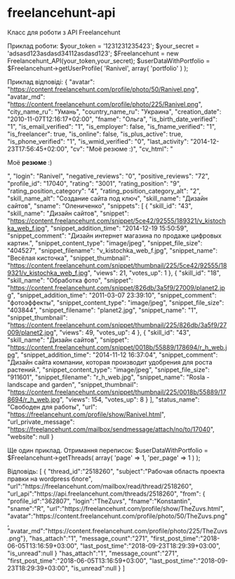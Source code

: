 # freelancehunt-api
Класс для роботи з API Freelancehunt

Приклад роботи:
$your_token = '1231231235423';
$your_secret = 'adsasd123asdasd34112asdasd123';
$Freelancehunt = new Freelancehunt_API(your_token,your_secret);
$userDataWithPortfolio = $Freelancehunt->getUserProfile( 'Ranivel', array( 'portfolio' ) );

Приклад відповіді:
{
    "avatar": "https://content.freelancehunt.com/profile/photo/50/Ranivel.png",
    "avatar_md": "https://content.freelancehunt.com/profile/photo/225/Ranivel.png",
    "city_name_ru": "Умань",
    "country_name_ru": "Украина",
    "creation_date": "2010-11-07T12:16:17+02:00",
    "fname": "Ольга",
    "is_birth_date_verified": "1",
    "is_email_verified": "1",
    "is_employer": false,
    "is_fname_verified": "1",
    "is_freelancer": true,
    "is_online": false,
    "is_plus_active": true,
    "is_phone_verified": "1",
    "is_wmid_verified": "0",
    "last_activity": "2014-12-23T17:56:45+02:00",
    "cv": "Моё резюме :)",
    "cv_html": "<p>Моё <b>резюме </b>:)</p>",
    "login": "Ranivel",
    "negative_reviews": "0",
    "positive_reviews": "72",
    "profile_id": "17040",
    "rating": "3001",
    "rating_position": "9",
    "rating_position_category": "4",
    "rating_position_category_alt": "2",
    "skill_name_alt": "Создание сайта под ключ",
    "skill_name": "Дизайн сайтов",
    "sname": "Олениченко",
    "snippets": [
        {
            "skill_id": "43",
            "skill_name": "Дизайн сайтов",
            "snippet": "https://content.freelancehunt.com/snippet/5ce42/92555/189321/v_kistochka_web_f.jpg",
            "snippet_addition_time": "2014-12-19 15:50:59",
            "snippet_comment": "Дизайн интернет магазина по продаже цифровых картин.",
            "snippet_content_type": "image/jpeg",
            "snippet_file_size": "404527",
            "snippet_filename": "v_kistochka_web_f.jpg",
            "snippet_name": "Весёлая кисточка",
            "snippet_thumbnail": "https://content.freelancehunt.com/snippet/thumbnail/225/5ce42/92555/189321/v_kistochka_web_f.jpg",
            "views": 21,
            "votes_up": 1
        },
        {
            "skill_id": "18",
            "skill_name": "Обработка фото",
            "snippet": "https://content.freelancehunt.com/snippet/826db/3a5f9/27009/planet2.jpg",
            "snippet_addition_time": "2011-03-07 23:39:10",
            "snippet_comment": "фотоэффекты",
            "snippet_content_type": "image/jpeg",
            "snippet_file_size": "403844",
            "snippet_filename": "planet2.jpg",
            "snippet_name": "1",
            "snippet_thumbnail": "https://content.freelancehunt.com/snippet/thumbnail/225/826db/3a5f9/27009/planet2.jpg",
            "views": 49,
            "votes_up": 4
        },
        {
            "skill_id": "43",
            "skill_name": "Дизайн сайтов",
            "snippet": "https://content.freelancehunt.com/snippet/0018b/55889/178694/r_h_web.jpg",
            "snippet_addition_time": "2014-11-12 16:37:04",
            "snippet_comment": "Дизайн сайта компании, которая производит удобрения для роста растений.",
            "snippet_content_type": "image/jpeg",
            "snippet_file_size": "911601",
            "snippet_filename": "r_h_web.jpg",
            "snippet_name": "Rosla - landscape and garden",
            "snippet_thumbnail": "https://content.freelancehunt.com/snippet/thumbnail/225/0018b/55889/178694/r_h_web.jpg",
            "views": 154,
            "votes_up": 8
        }
    ],
    "status_name": "Свободен для работы",
    "url": "https://freelancehunt.com/profile/show/Ranivel.html",
    "url_private_message": "https://freelancehunt.com/mailbox/sendmessage/attach/no/to/17040",
    "website": null
}

Ще один приклад. Отримання переписок:
$userDataWithPortfolio = $Freelancehunt->getThreads( array( 'page' => 1, 'per_page' => 1 ) );

Відповідь:
[
  {
    "thread_id":"2518260",
    "subject":"Рабочая область проекта правки на wordpress блоге",
    "url":"https:\/\/freelancehunt.com\/mailbox\/read\/thread\/2518260",
    "url_api":"https:\/\/api.freelancehunt.com\/threads\/2518260",
    "from": 
      {
        "profile_id":"362807",
        "login":"TheZuvs",
        "fname":"Konstantin",
        "sname":"R",
        "url":"https:\/\/freelancehunt.com\/profile\/show\/TheZuvs.html",
        "avatar":"https:\/\/content.freelancehunt.com\/profile\/photo\/50\/TheZuvs.png",
        "avatar_md":"https:\/\/content.freelancehunt.com\/profile\/photo\/225\/TheZuvs.png"},
        "has_attach":"1",
        "message_count":"271",
        "first_post_time":"2018-06-05T13:16:59+03:00",
        "last_post_time":"2018-09-23T18:29:39+03:00",
        "is_unread":null
      }
     "has_attach":"1",
     "message_count":"271",
     "first_post_time":"2018-06-05T13:16:59+03:00",
     "last_post_time":"2018-09-23T18:29:39+03:00",
     "is_unread":null
  }
]

